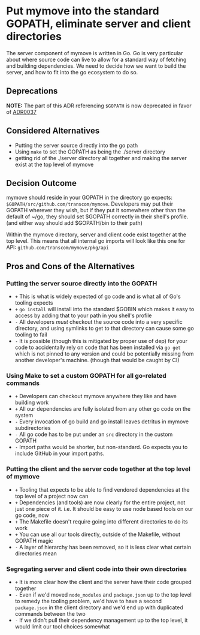 # Put mymove into the standard GOPATH, eliminate server and client directories

The server component of mymove is written in Go. Go is very particular about where source code can live to allow for a standard way of fetching and building dependencies. We need to decide how we want to build the server, and how to fit into the go ecosystem to do so.

## Deprecations

**NOTE:** The part of this ADR referencing `$GOPATH` is now deprecated in favor of [ADR0037](./0037-go-path-and-project-layout-revisited.md)

## Considered Alternatives

* Putting the server source directly into the go path
* Using `make` to set the GOPATH as being the ./server directory
* getting rid of the ./server directory all together and making the server exist at the top level of mymove

## Decision Outcome

mymove should reside in your GOPATH in the directory go expects: `$GOPATH/src/github.com/transcom/mymove`. Developers may put their GOPATH wherever they wish, but if they put it somewhere other than the default of ~/go, they should set $GOPATH correctly in their shell's profile. (and either way should add $GOPATH/bin to their path)

Within the mymove directory, server and client code exist together at the top level. This means that all internal go imports will look like this one for API: `github.com/transcom/mymove/pkg/api`

## Pros and Cons of the Alternatives

### Putting the server source directly into the GOPATH

* `+` This is what is widely expected of go code and is what all of Go's tooling expects
* `+` `go install` will install into the standard $GOBIN which makes it easy to access by adding that to your path in you shell's profile
* `-` All developers *must* checkout the source code into a very specific directory, and using symlinks to get to that directory can cause some go tooling to fail
* `-` It is possible (though this is mitigated by proper use of dep) for your code to accidentally rely on code that has been installed via `go get` which is not pinned to any version and could be potentially missing from another developer's machine. (though that would be caught by CI)

### Using Make to set a custom GOPATH for all go-related commands

* `+` Developers can checkout mymove anywhere they like and have building work
* `+` All our dependencies are fully isolated from any other go code on the system
* `-` Every invocation of go build and go install leaves detritus in mymove subdirectories
* `-` All go code has to be put under an `src` directory in the custom GOPATH
* `-` Import paths would be shorter, but non-standard. Go expects you to include GitHub in your import paths.

### Putting the client and the server code together at the top level of mymove

* `+` Tooling that expects to be able to find vendored dependencies at the top level of a project now can
* `+` Dependencies (and tools) are now clearly for the entire project, not just one piece of it. i.e. It should be easy to use node based tools on our go code, now
* `+` The Makefile doesn't require going into different directories to do its work
* `+` You can use all our tools directly, outside of the Makefile, without GOPATH magic
* `-` A layer of hierarchy has been removed, so it is less clear what certain directories mean

### Segregating server and client code into their own directories

* `+` It is more clear how the client and the server have their code grouped together
* `-` Even if we'd moved `node_modules` and `package.json` up to the top level to remedy the tooling problem, we'd have to have a second `package.json` in the client directory and we'd end up with duplicated commands between the two
* `-` If we didn't pull their dependency management up to the top level, it would limit our tool choices somewhat
